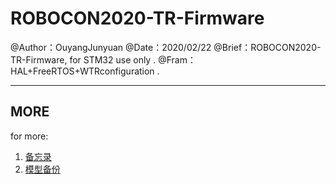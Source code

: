 # ROBOCON2020-TR-Firmware

@Author：OuyangJunyuan                                                                                                                                                               @Date：2020/02/22			                                                                                                                                             @Brief：ROBOCON2020-TR-Firmware, for STM32 use only .                                                                                                                     @Fram：HAL+FreeRTOS+WTRconfiguration .

---

## MORE

for more:

1. [备忘录](./note/备忘录.txt)
2. [模型备份](./note/模型备份.txt)
